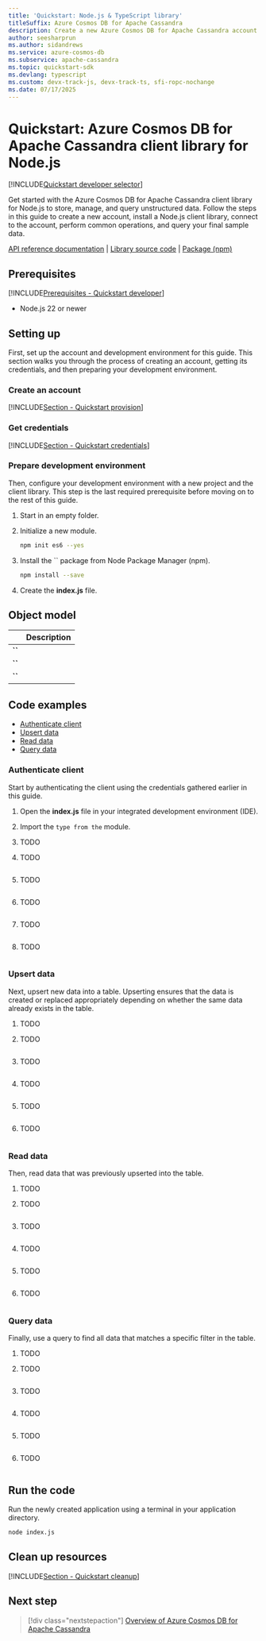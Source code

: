 ```yaml
---
title: 'Quickstart: Node.js & TypeScript library'
titleSuffix: Azure Cosmos DB for Apache Cassandra
description: Create a new Azure Cosmos DB for Apache Cassandra account and connect using the Node.js library and TypeScript in this quickstart.
author: seesharprun
ms.author: sidandrews
ms.service: azure-cosmos-db
ms.subservice: apache-cassandra
ms.topic: quickstart-sdk
ms.devlang: typescript
ms.custom: devx-track-js, devx-track-ts, sfi-ropc-nochange
ms.date: 07/17/2025
---
```


# Quickstart: Azure Cosmos DB for Apache Cassandra client library for Node.js

[!INCLUDE[Quickstart developer selector](includes/selector-quickstart-developer.md)]

Get started with the Azure Cosmos DB for Apache Cassandra client library for Node.js to store, manage, and query unstructured data. Follow the steps in this guide to create a new account, install a Node.js client library, connect to the account, perform common operations, and query your final sample data.

[API reference documentation](https://docs.datastax.com/en/developer/nodejs-driver/index.html) | [Library source code](https://github.com/datastax/nodejs-driver) | [Package (npm)](https://www.npmjs.com/package/cassandra-driver)

## Prerequisites

[!INCLUDE[Prerequisites - Quickstart developer](../includes/prerequisites-quickstart-developer.md)]

- Node.js 22 or newer

## Setting up

First, set up the account and development environment for this guide. This section walks you through the process of creating an account, getting its credentials, and then preparing your development environment.

### Create an account

[!INCLUDE[Section - Quickstart provision](includes/section-quickstart-provision.md)]

### Get credentials

[!INCLUDE[Section - Quickstart credentials](includes/section-quickstart-credentials.md)]

### Prepare development environment

Then, configure your development environment with a new project and the client library. This step is the last required prerequisite before moving on to the rest of this guide.

1. Start in an empty folder.

1. Initialize a new module.

    ```bash
    npm init es6 --yes
    ```

1. Install the `` package from Node Package Manager (npm).

    ```bash
    npm install --save 
    ```

1. Create the **index.js** file.

## Object model

| | Description |
| --- | --- |
| **``** | |
| **``** | |
| **``** | |

## Code examples

- [Authenticate client](#authenticate-client)
- [Upsert data](#upsert-data)
- [Read data](#read-data)
- [Query data](#query-data)

### Authenticate client

Start by authenticating the client using the credentials gathered earlier in this guide.

1. Open the **index.js** file in your integrated development environment (IDE).

1. Import the `` type from the `` module.

1. TODO

1. TODO

    ```typescript
    
    ```

1. TODO

    ```typescript
    
    ```

1. TODO

    ```typescript
    
    ```

1. TODO

    ```typescript
    
    ```

1. TODO

    ```typescript
    
    ```

### Upsert data

Next, upsert new data into a table. Upserting ensures that the data is created or replaced appropriately depending on whether the same data already exists in the table.

1. TODO

1. TODO

    ```typescript
    
    ```

1. TODO

    ```typescript
    
    ```

1. TODO

    ```typescript
    
    ```

1. TODO

    ```typescript
    
    ```

1. TODO

    ```typescript
    
    ```

### Read data

Then, read data that was previously upserted into the table.

1. TODO

1. TODO

    ```typescript
    
    ```

1. TODO

    ```typescript
    
    ```

1. TODO

    ```typescript
    
    ```

1. TODO

    ```typescript
    
    ```

1. TODO

    ```typescript
    
    ```

### Query data

Finally, use a query to find all data that matches a specific filter in the table.

1. TODO

1. TODO

    ```typescript
    
    ```

1. TODO

    ```typescript
    
    ```

1. TODO

    ```typescript
    
    ```

1. TODO

    ```typescript
    
    ```

1. TODO

    ```typescript
    
    ```

## Run the code

Run the newly created application using a terminal in your application directory.

```bash
node index.js
```

## Clean up resources

[!INCLUDE[Section - Quickstart cleanup](includes/section-quickstart-credentials.md)]

## Next step

> [!div class="nextstepaction"]
> [Overview of Azure Cosmos DB for Apache Cassandra](introduction.md)
